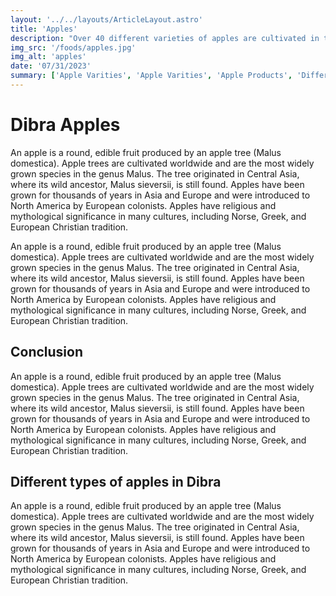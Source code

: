 ```yaml
---
layout: '../../layouts/ArticleLayout.astro'
title: 'Apples'
description: "Over 40 different varieties of apples are cultivated in the Diber region."
img_src: '/foods/apples.jpg'
img_alt: 'apples'
date: '07/31/2023'
summary: ['Apple Varities', 'Apple Varities', 'Apple Products', 'Different types of apples in Dibra']
---
```


# Dibra Apples

An apple is a round, edible fruit produced by an apple tree (Malus domestica). Apple trees are cultivated worldwide and are the most widely grown species in the genus Malus. The tree originated in Central Asia, where its wild ancestor, Malus sieversii, is still found. Apples have been grown for thousands of years in Asia and Europe and were introduced to North America by European colonists. Apples have religious and mythological significance in many cultures, including Norse, Greek, and European Christian tradition.

An apple is a round, edible fruit produced by an apple tree (Malus domestica). Apple trees are cultivated worldwide and are the most widely grown species in the genus Malus. The tree originated in Central Asia, where its wild ancestor, Malus sieversii, is still found. Apples have been grown for thousands of years in Asia and Europe and were introduced to North America by European colonists. Apples have religious and mythological significance in many cultures, including Norse, Greek, and European Christian tradition.

## Conclusion

An apple is a round, edible fruit produced by an apple tree (Malus domestica). Apple trees are cultivated worldwide and are the most widely grown species in the genus Malus. The tree originated in Central Asia, where its wild ancestor, Malus sieversii, is still found. Apples have been grown for thousands of years in Asia and Europe and were introduced to North America by European colonists. Apples have religious and mythological significance in many cultures, including Norse, Greek, and European Christian tradition.

## Different types of apples in Dibra

An apple is a round, edible fruit produced by an apple tree (Malus domestica). Apple trees are cultivated worldwide and are the most widely grown species in the genus Malus. The tree originated in Central Asia, where its wild ancestor, Malus sieversii, is still found. Apples have been grown for thousands of years in Asia and Europe and were introduced to North America by European colonists. Apples have religious and mythological significance in many cultures, including Norse, Greek, and European Christian tradition.
